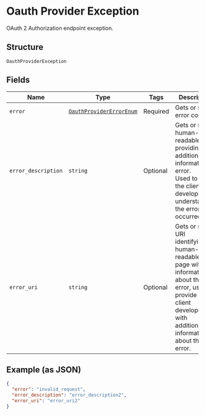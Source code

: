 
# Oauth Provider Exception

OAuth 2 Authorization endpoint exception.

## Structure

`OauthProviderException`

## Fields

| Name | Type | Tags | Description |
|  --- | --- | --- | --- |
| `error` | [`OauthProviderErrorEnum`](../../doc/models/oauth-provider-error-enum.md) | Required | Gets or sets error code. |
| `error_description` | `string` | Optional | Gets or sets human-readable text providing additional information on error.<br>Used to assist the client developer in understanding the error that occurred. |
| `error_uri` | `string` | Optional | Gets or sets a URI identifying a human-readable web page with information about the error, used to provide the client developer with additional information about the error. |

## Example (as JSON)

```json
{
  "error": "invalid_request",
  "error_description": "error_description2",
  "error_uri": "error_uri2"
}
```

